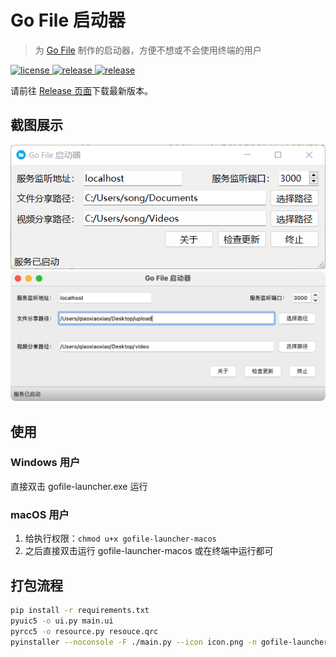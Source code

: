 ﻿# Go File 启动器
> 为 [Go File](https://github.com/songquanpeng/go-file) 制作的启动器，方便不想或不会使用终端的用户

<p>
  <a href="https://raw.githubusercontent.com/songquanpeng/gofile-launcher/main/LICENSE">
    <img src="https://img.shields.io/github/license/songquanpeng/gofile-launcher?color=brightgreen" alt="license">
  </a>
  <a href="https://github.com/songquanpeng/gofile-launcher/releases/latest">
    <img src="https://img.shields.io/github/v/release/songquanpeng/gofile-launcher?color=brightgreen&include_prereleases" alt="release">
  </a>
  <a href="https://github.com/songquanpeng/gofile-launcher/releases/latest">
    <img src="https://img.shields.io/github/downloads/songquanpeng/gofile-launcher/total?color=brightgreen&include_prereleases" alt="release">
  </a>
</p>

请前往 [Release 页面](https://github.com/songquanpeng/gofile-lancher/releases/latest)下载最新版本。


## 截图展示
<img src="demo.png" alt="demo" width="597">

<img src="demo_mac.png" alt="demo_mac" width="597">

## 使用

### Windows 用户  
直接双击 gofile-launcher.exe 运行  

### macOS 用户
1. 给执行权限：`chmod u+x gofile-launcher-macos`
2. 之后直接双击运行 gofile-launcher-macos 或在终端中运行都可  

## 打包流程
```bash
pip install -r requirements.txt
pyuic5 -o ui.py main.ui
pyrcc5 -o resource.py resouce.qrc 
pyinstaller --noconsole -F ./main.py --icon icon.png -n gofile-launcher.exe
```
